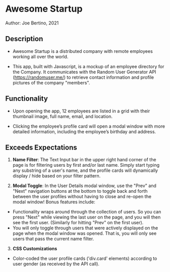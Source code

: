 # Awesome Startup
Author: Joe Bertino, 2021

## Description
* Awesome Startup is a distributed company with remote employees working all over the world. 

* This app, built with Javascript, is a mockup of an employee directory for the Company. It communicates with the Random User Generator API (https://randomuser.me/) to retrieve contact information and profile pictures of the company "members".

## Functionality
* Upon opening the app, 12 employees are listed in a grid with their thumbnail image, full name, email, and location.

* Clicking the employee’s profile card will open a modal window with more detailed information, including the employee’s birthday and address.

## Exceeds Expectations 

1) **Name Filter**: The Text Input bar in the upper right hand corner of the page is for filtering users by first and/or last name. Simply start typing any substring of a user's name, and the profile cards will dynamically display / hide based on your filter pattern.

2) **Modal Toggle**: In the User Details modal window, use the "Prev" and "Next" navigation buttons at the bottom to toggle back and forth between the user profiles without having to close and re-open the modal window! Bonus features include:
* Functionality wraps around through the collection of users. So you can press "Next" while viewing the last user on the page, and you will then see the first user. (Similarly for hitting "Prev" on the first user).
* You will only toggle through users that were actively displayed on the page when the modal window was opened. That is, you will only see users that pass the current name filter.

3) **CSS Customizations**
* Color-coded the user profile cards ('div.card' elements) according to user gender (as received by the API call).